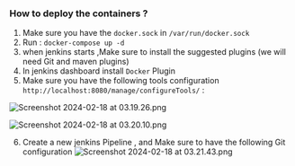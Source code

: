 ### How to deploy the containers ?

1. Make sure you have the `docker.sock` in `/var/run/docker.sock`
2. Run : `docker-compose up -d`
3. when jenkins starts ,Make sure to install the suggested plugins (we will need Git and maven plugins)
4. In jenkins dashboard install `Docker` Plugin
5. Make sure you have the following tools configuration `http://localhost:8080/manage/configureTools/` :

![Screenshot 2024-02-18 at 03.19.26.png](..%2F..%2F..%2F..%2Fvar%2Ffolders%2F2z%2Fhmx7jq5s29qbk_gs7khry58h0000gn%2FT%2FTemporaryItems%2FNSIRD_screencaptureui_sGpffQ%2FScreenshot%202024-02-18%20at%2003.19.26.png)

![Screenshot 2024-02-18 at 03.20.10.png](..%2F..%2F..%2F..%2Fvar%2Ffolders%2F2z%2Fhmx7jq5s29qbk_gs7khry58h0000gn%2FT%2FTemporaryItems%2FNSIRD_screencaptureui_JYPPTG%2FScreenshot%202024-02-18%20at%2003.20.10.png)

6. Create a new jenkins Pipeline , and Make sure to have the following Git configuration
![Screenshot 2024-02-18 at 03.21.43.png](..%2F..%2F..%2F..%2Fvar%2Ffolders%2F2z%2Fhmx7jq5s29qbk_gs7khry58h0000gn%2FT%2FTemporaryItems%2FNSIRD_screencaptureui_heFMRU%2FScreenshot%202024-02-18%20at%2003.21.43.png)
